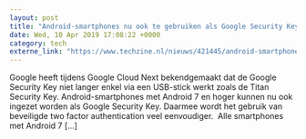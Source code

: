 ```yaml
---
layout: post
title: "Android-smartphones nu ook te gebruiken als Google Security Key"
date: Wed, 10 Apr 2019 17:08:22 +0000
category: tech
externe_link: "https://www.techzine.nl/nieuws/421445/android-smartphones-nu-ook-te-gebruiken-als-google-security-key.html"
---
```


Google heeft tijdens Google Cloud Next bekendgemaakt dat de Google Security Key niet langer enkel via een USB-stick werkt zoals de Titan Security Key. Android-smartphones met Android 7 en hoger kunnen nu ook ingezet worden als Google Security Key. Daarmee wordt het gebruik van beveiligde two factor authentication veel eenvoudiger.  Alle smartphones met Android 7 [&#8230;]
